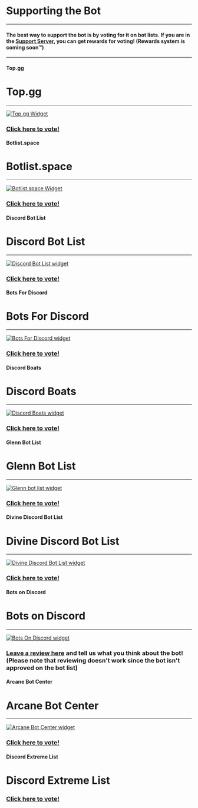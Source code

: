 # Supporting the Bot
---
#### The best way to support the bot is by voting for it on bot lists. If you are in the [Support Server](https://discord.gg/MTwj6wG), you can get rewards for voting! (Rewards system is coming soon™️)
---
<!-- tabs:start -->

#### **Top.gg**

# Top.gg
---
[![Top.gg Widget](https://discordbots.org/api/widget/673994042450903089.svg)](https://discordbots.org/bot/673994042450903089)
### [Click here to vote!](https://top.gg/bot/673994042450903089/vote)

#### **Botlist.space**

# Botlist.space
---
[![Botlist.space Widget](https://api.botlist.space/widget/673994042450903089/5?rounded=true&shadows=true&background=7289da)](https://botlist.space/bot/673994042450903089?utm_source=bls&utm_medium=widget&utm_campaign=673994042450903089)
### [Click here to vote!](https://botlist.space/bot/673994042450903089/upvote)

#### **Discord Bot List**

# Discord Bot List
---
[![Discord Bot List widget](https://discordbotlist.com/bots/673994042450903089/widget?bg=7289da)](https://discordbotlist.com/bots/673994042450903089)
### [Click here to vote!](https://discordbotlist.com/bots/673994042450903089/upvote)

#### **Bots For Discord**

# Bots For Discord
---
[![Bots For Discord widget](https://botsfordiscord.com/api/bot/673994042450903089/widget)](https://botsfordiscord.com/bots/673994042450903089)
### [Click here to vote!](https://botsfordiscord.com/bot/673994042450903089/vote)

#### **Discord Boats**

# Discord Boats
---
[![Discord Boats widget](https://discord.boats/api/widget/673994042450903089)](https://discord.boats/bot/673994042450903089)
### [Click here to vote!](https://discord.boats/bot/673994042450903089/vote)

#### **Glenn Bot List**

# Glenn Bot List
---
[![Glenn bot list widget](https://glennbotlist.xyz/bot/673994042450903089/widget)](https://glennbotlist.xyz/bot/673994042450903089)
### [Click here to vote!](https://glennbotlist.xyz/bot/673994042450903089/vote)

#### **Divine Discord Bot List**

# Divine Discord Bot List
---
[![Divine Discord Bot List widget](https://divinediscordbots.com/api/widget/673994042450903089.svg)](https://divinediscordbots.com/bot/673994042450903089)
### [Click here to vote!](https://divinediscordbots.com/bot/673994042450903089/vote)

#### **Bots on Discord**

# Bots on Discord
---
[![Bots On Discord widget](https://bots.ondiscord.xyz/bots/673994042450903089/embed?showGuilds=true)](https://bots.ondiscord.xyz/bots/673994042450903089)
### [Leave a review here](https://bots.ondiscord.xyz/bots/673994042450903089/review) and tell us what you think about the bot! (Please note that reviewing doesn't work since the bot isn't approved on the bot list)

#### **Arcane Bot Center**

# Arcane Bot Center
---
[![Arcane Bot Center widget](https://arcane-center.xyz/api/widget/673994042450903089.svg)](https://arcane-center.xyz/bot/673994042450903089)
### [Click here to vote!](https://arcane-center.xyz/bot/673994042450903089)

#### **Discord Extreme List**

# Discord Extreme List
### [Click here to vote!](https://discordextremelist.xyz/bots/673994042450903089/upvote)

<!-- tabs:end -->
